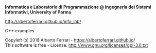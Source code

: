 **Informatica e Laboratorio di Programmazione @ Ingegneria dei Sistemi Informativi, University of Parma**

http://albertoferrari.github.io/info_lab/

C++ examples

Copyleft (ɔ) 2018 Alberto Ferrari - https://albertoferrari.github.io/  
This software is free - License: http://www.gnu.org/licenses/gpl-3.0.txt
